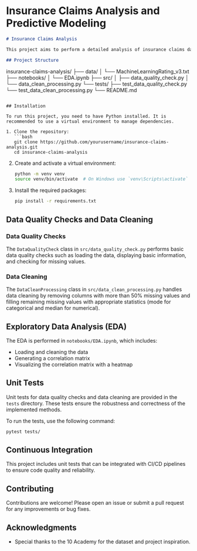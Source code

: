 # Insurance Claims Analysis and Predictive Modeling

```markdown
# Insurance Claims Analysis

This project aims to perform a detailed analysis of insurance claims data. The analysis focuses on data quality checks, data cleaning, and exploratory data analysis (EDA) to derive meaningful insights that can help in improving marketing strategies, attracting new clients, and optimizing insurance products.

## Project Structure

```
insurance-claims-analysis/
├── data/
│   └── MachineLearningRating_v3.txt
├── notebooks/
│   └── EDA.ipynb
├── src/
│   ├── data_quality_check.py
│   └── data_clean_processing.py
└── tests/
    ├── test_data_quality_check.py
    └── test_data_clean_processing.py
└── README.md
```

## Installation

To run this project, you need to have Python installed. It is recommended to use a virtual environment to manage dependencies. 

1. Clone the repository:
   ```bash
   git clone https://github.com/yourusername/insurance-claims-analysis.git
   cd insurance-claims-analysis
   ```

2. Create and activate a virtual environment:
   ```bash
   python -m venv venv
   source venv/bin/activate  # On Windows use `venv\Scripts\activate`
   ```

3. Install the required packages:
   ```bash
   pip install -r requirements.txt
   ```

## Data Quality Checks and Data Cleaning

### Data Quality Checks

The `DataQualityCheck` class in `src/data_quality_check.py` performs basic data quality checks such as loading the data, displaying basic information, and checking for missing values.

### Data Cleaning

The `DataCleanProcessing` class in `src/data_clean_processing.py` handles data cleaning by removing columns with more than 50% missing values and filling remaining missing values with appropriate statistics (mode for categorical and median for numerical).

## Exploratory Data Analysis (EDA)

The EDA is performed in `notebooks/EDA.ipynb`, which includes:
- Loading and cleaning the data
- Generating a correlation matrix
- Visualizing the correlation matrix with a heatmap

## Unit Tests

Unit tests for data quality checks and data cleaning are provided in the `tests` directory. These tests ensure the robustness and correctness of the implemented methods.

To run the tests, use the following command:
```bash
pytest tests/
```

## Continuous Integration

This project includes unit tests that can be integrated with CI/CD pipelines to ensure code quality and reliability.

## Contributing

Contributions are welcome! Please open an issue or submit a pull request for any improvements or bug fixes.

## Acknowledgments

- Special thanks to the 10 Academy for the dataset and project inspiration.
```
